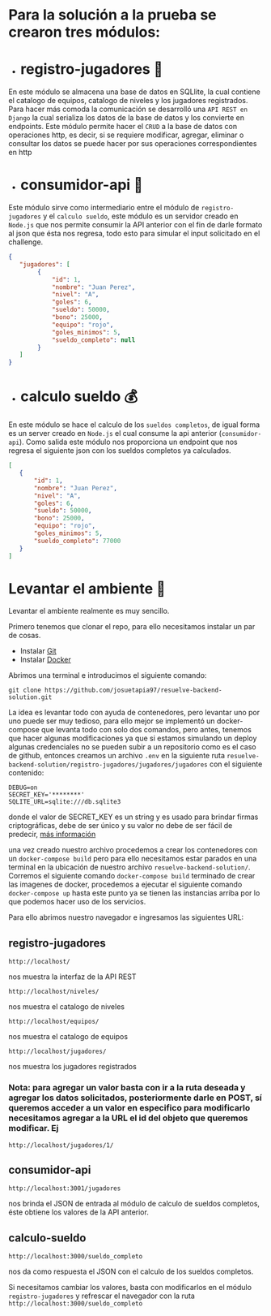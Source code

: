 

# Para la solución a la prueba se crearon tres módulos:

* # registro-jugadores 📖

En este módulo se almacena una base de datos en SQLlite, la cual contiene el catalogo de equipos, catalogo de niveles y los jugadores registrados. Para hacer más comoda la comunicación se desarrolló una `API REST en Django` la cual serializa los datos de la base de datos y los convierte en endpoints. Este módulo permite hacer el `CRUD` a la base de datos con operaciones http, es decir, si se requiere modificar, agregar, eliminar o consultar los datos se puede hacer por sus operaciones correspondientes en http

* # consumidor-api 🔌

Este módulo sirve como intermediario entre el módulo de `registro-jugadores` y el `calculo sueldo`, este módulo es un servidor creado en `Node.js` que nos permite consumir la API anterior con el fin de darle formato al json que ésta nos regresa, todo esto para simular el input solicitado en el challenge.
```json
{
   "jugadores": [
        {
            "id": 1,
            "nombre": "Juan Perez",
            "nivel": "A",
            "goles": 6,
            "sueldo": 50000,
            "bono": 25000,
            "equipo": "rojo",
            "goles_minimos": 5,
            "sueldo_completo": null
        }
   ]
}
``` 

* # calculo sueldo 💰

 En este módulo se hace el calculo de los `sueldos completos`, de igual forma es un server creado en `Node.js` el cual consume la api anterior (`consumidor-api`). Como salida este módulo nos proporciona un endpoint que nos regresa el siguiente json con los sueldos completos ya calculados.

 ```json
 [
    {
        "id": 1,
        "nombre": "Juan Perez",
        "nivel": "A",
        "goles": 6,
        "sueldo": 50000,
        "bono": 25000,
        "equipo": "rojo",
        "goles_minimos": 5,
        "sueldo_completo": 77000
    }
 ]
 ```

# Levantar el ambiente 🚀

Levantar el ambiente realmente es muy sencillo.

Primero tenemos que clonar el repo, para ello necesitamos instalar un par de cosas.

- Instalar [Git](https://git-scm.com/downloads "instalar Git")
- Instalar [Docker](https://docs.docker.com/get-docker/ "instalar Docker")

Abrimos una terminal e introducimos el siguiente comando:

``git clone https://github.com/josuetapia97/resuelve-backend-solution.git``

La idea es levantar todo con ayuda de contenedores, pero levantar uno por uno puede ser muy tedioso, para ello mejor se implementó un docker-compose que levanta todo con solo dos comandos, pero antes, tenemos que hacer algunas modificaciones ya que si estamos simulando un deploy algunas credenciales no se pueden subir a un repositorio como es el caso de github, entonces creamos un archivo `.env` en la siguiente ruta `resuelve-backend-solution/registro-jugadores/jugadores/jugadores` con el siguiente contenido:
```file
DEBUG=on
SECRET_KEY='********'
SQLITE_URL=sqlite:///db.sqlite3
```
donde el valor de SECRET_KEY es un string y es usado para brindar firmas criptográficas, debe de ser único y su valor no debe de ser fácil de predecir, [más información](https://docs.djangoproject.com/en/3.2/ref/settings/#std:setting-SECRET_KEY "Ir Django Docs") 

una vez creado nuestro archivo procedemos a crear los contenedores con un `docker-compose build` pero para ello necesitamos estar parados en una terminal en la ubicación de nuestro archivo `resuelve-backend-solution/`.
Corremos el siguiente comando 
``docker-compose build`` terminado de crear las imagenes de docker, procedemos a ejecutar el siguiente comando ``docker-compose up`` hasta este punto ya se tienen las instancias arriba por lo que podemos hacer uso de los servicios.

Para ello abrimos nuestro navegador e ingresamos las siguientes URL:

## registro-jugadores

``http://localhost/``

nos muestra la interfaz de la API REST 

``http://localhost/niveles/``

nos muestra el catalogo de niveles

``http://localhost/equipos/``

nos muestra el catalogo de equipos

``http://localhost/jugadores/``

nos muestra los jugadores registrados 

### Nota: para agregar un valor basta con ir a la ruta deseada y agregar los datos solicitados, posteriormente darle en POST, sí queremos acceder a un valor en especifico para modificarlo necesitamos agregar a la URL el id del objeto que queremos modificar. Ej
``http://localhost/jugadores/1/``

## consumidor-api

``http://localhost:3001/jugadores``

nos brinda el JSON de entrada al módulo de calculo de sueldos completos, éste obtiene los valores de la API anterior.

## calculo-sueldo

``http://localhost:3000/sueldo_completo``

nos da como respuesta el JSON con el calculo de los sueldos completos.

Si necesitamos cambiar los valores, basta con modificarlos en el módulo ``registro-jugadores`` y refrescar el navegador con la ruta ``http://localhost:3000/sueldo_completo``

        




